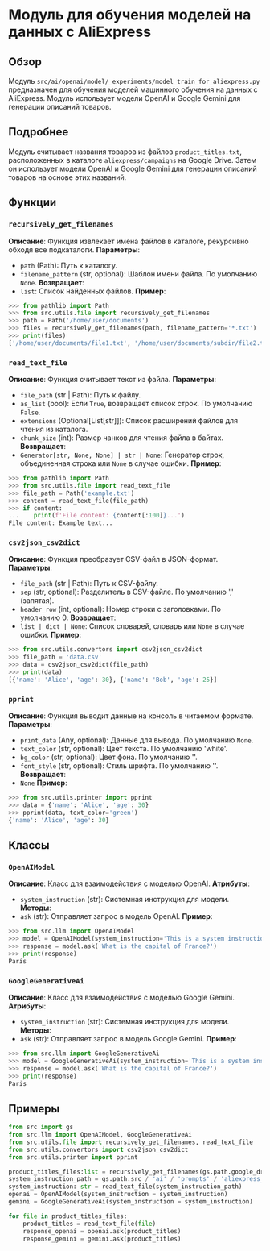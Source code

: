 # Модуль для обучения моделей на данных с AliExpress

## Обзор

Модуль `src/ai/openai/model/_experiments/model_train_for_aliexpress.py` предназначен для обучения моделей машинного обучения на данных с AliExpress. Модуль использует модели OpenAI и Google Gemini для генерации описаний товаров.

## Подробнее

Модуль считывает названия товаров из файлов `product_titles.txt`, расположенных в каталоге `aliexpress/campaigns` на Google Drive. Затем он использует модели OpenAI и Google Gemini для генерации описаний товаров на основе этих названий. 

## Функции

### `recursively_get_filenames`

**Описание**: 
Функция извлекает имена файлов в каталоге, рекурсивно обходя все подкаталоги.
**Параметры**:
- `path` (Path): Путь к каталогу.
- `filename_pattern` (str, optional): Шаблон имени файла. По умолчанию `None`.
**Возвращает**:
- `list`: Список найденных файлов.
**Пример**:
```python
>>> from pathlib import Path
>>> from src.utils.file import recursively_get_filenames
>>> path = Path('/home/user/documents')
>>> files = recursively_get_filenames(path, filename_pattern='*.txt')
>>> print(files)
['/home/user/documents/file1.txt', '/home/user/documents/subdir/file2.txt']
```

### `read_text_file`

**Описание**: 
Функция считывает текст из файла.
**Параметры**:
- `file_path` (str | Path): Путь к файлу.
- `as_list` (bool): Если `True`, возвращает список строк. По умолчанию `False`.
- `extensions` (Optional[List[str]]): Список расширений файлов для чтения из каталога.
- `chunk_size` (int): Размер чанков для чтения файла в байтах.
**Возвращает**:
- `Generator[str, None, None] | str | None`: Генератор строк, объединенная строка или `None` в случае ошибки.
**Пример**:
```python
>>> from pathlib import Path
>>> from src.utils.file import read_text_file
>>> file_path = Path('example.txt')
>>> content = read_text_file(file_path)
>>> if content:
...    print(f'File content: {content[:100]}...')
File content: Example text...
```

### `csv2json_csv2dict`

**Описание**: 
Функция преобразует CSV-файл в JSON-формат.
**Параметры**:
- `file_path` (str | Path): Путь к CSV-файлу.
- `sep` (str, optional): Разделитель в CSV-файле. По умолчанию ',' (запятая).
- `header_row` (int, optional): Номер строки с заголовками. По умолчанию 0.
**Возвращает**:
- `list | dict | None`: Список словарей, словарь или `None` в случае ошибки.
**Пример**:
```python
>>> from src.utils.convertors import csv2json_csv2dict
>>> file_path = 'data.csv'
>>> data = csv2json_csv2dict(file_path)
>>> print(data)
[{'name': 'Alice', 'age': 30}, {'name': 'Bob', 'age': 25}]
```

### `pprint`

**Описание**: 
Функция выводит данные на консоль в читаемом формате.
**Параметры**:
- `print_data` (Any, optional): Данные для вывода. По умолчанию `None`.
- `text_color` (str, optional): Цвет текста. По умолчанию 'white'.
- `bg_color` (str, optional): Цвет фона. По умолчанию ''.
- `font_style` (str, optional): Стиль шрифта. По умолчанию ''.
**Возвращает**:
- `None`
**Пример**:
```python
>>> from src.utils.printer import pprint
>>> data = {'name': 'Alice', 'age': 30}
>>> pprint(data, text_color='green')
{'name': 'Alice', 'age': 30}
```

## Классы

### `OpenAIModel`

**Описание**: 
Класс для взаимодействия с моделью OpenAI.
**Атрибуты**:
- `system_instruction` (str): Системная инструкция для модели.
**Методы**:
- `ask` (str): Отправляет запрос в модель OpenAI.
**Пример**:
```python
>>> from src.llm import OpenAIModel
>>> model = OpenAIModel(system_instruction='This is a system instruction.')
>>> response = model.ask('What is the capital of France?')
>>> print(response)
Paris
```

### `GoogleGenerativeAi`

**Описание**: 
Класс для взаимодействия с моделью Google Gemini.
**Атрибуты**:
- `system_instruction` (str): Системная инструкция для модели.
**Методы**:
- `ask` (str): Отправляет запрос в модель Google Gemini.
**Пример**:
```python
>>> from src.llm import GoogleGenerativeAi
>>> model = GoogleGenerativeAi(system_instruction='This is a system instruction.')
>>> response = model.ask('What is the capital of France?')
>>> print(response)
Paris
```

## Примеры

```python
from src import gs
from src.llm import OpenAIModel, GoogleGenerativeAi
from src.utils.file import recursively_get_filenames, read_text_file
from src.utils.convertors import csv2json_csv2dict
from src.utils.printer import pprint

product_titles_files:list = recursively_get_filenames(gs.path.google_drive / 'aliexpress' / 'campaigns', 'product_titles.txt')
system_instruction_path = gs.path.src / 'ai' / 'prompts' / 'aliexpress_campaign' / 'system_instruction.txt'
system_instruction: str = read_text_file(system_instruction_path)
openai = OpenAIModel(system_instruction = system_instruction)
gemini = GoogleGenerativeAi(system_instruction = system_instruction)

for file in product_titles_files:
    product_titles = read_text_file(file)
    response_openai = openai.ask(product_titles)
    response_gemini = gemini.ask(product_titles)
